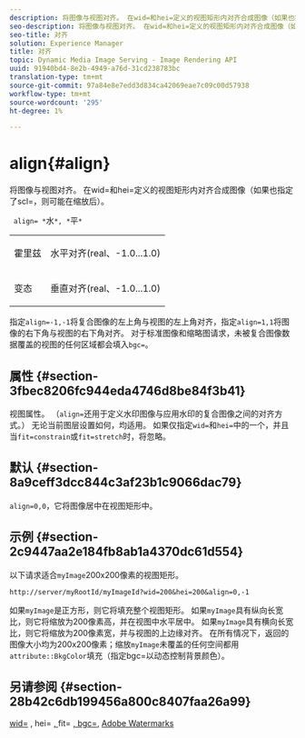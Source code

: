 ```yaml
---
description: 将图像与视图对齐。 在wid=和hei=定义的视图矩形内对齐合成图像（如果也指定了scl=，则可能在缩放后）。
seo-description: 将图像与视图对齐。 在wid=和hei=定义的视图矩形内对齐合成图像（如果也指定了scl=，则可能在缩放后）。
seo-title: 对齐
solution: Experience Manager
title: 对齐
topic: Dynamic Media Image Serving - Image Rendering API
uuid: 91940bd4-8e2b-4949-a76d-31cd238783bc
translation-type: tm+mt
source-git-commit: 97a84e8e7edd3d834ca42069eae7c09c00d57938
workflow-type: tm+mt
source-wordcount: '295'
ht-degree: 1%

---
```



# align{#align}

将图像与视图对齐。 在wid=和hei=定义的视图矩形内对齐合成图像（如果也指定了scl=，则可能在缩放后）。

` align= *`水`*, *`平`*`

<table id="simpletable_4CB26F72A56D4515B767C303F8E8A1CF"> 
 <tr class="strow"> 
  <td class="stentry"> <p> <span class="codeph"> <span class="varname"> 霍里兹  </span> </span> </p> </td> 
  <td class="stentry"> <p>水平对齐(real、-1.0...1.0) </p> </td> 
 </tr> 
 <tr class="strow"> 
  <td class="stentry"> <p> <span class="codeph"> <span class="varname"> 变态  </span> </span> </p> </td> 
  <td class="stentry"> <p>垂直对齐(real、-1.0...1.0) </p> </td> 
 </tr> 
</table>

指定`align=-1,-1`将复合图像的左上角与视图的左上角对齐，指定`align=1,1`将图像的右下角与视图的右下角对齐。 对于标准图像和缩略图请求，未被复合图像数据覆盖的视图的任何区域都会填入`bgc=`。

## 属性 {#section-3fbec8206fc944eda4746d8be84f3b41}

视图属性。 （`align=`还用于定义水印图像与应用水印的复合图像之间的对齐方式。） 无论当前图层设置如何，均适用。 如果仅指定`wid=`和`hei=`中的一个，并且当`fit=constrain`或`fit=stretch`时，将忽略。

## 默认 {#section-8a9ceff3dcc844c3af23b1c9066dac79}

`align=0,0`，它将图像居中在视图矩形中。

## 示例 {#section-2c9447aa2e184fb8ab1a4370dc61d554}

以下请求适合`myImage`200x200像素的视图矩形。

`http://server/myRootId/myImageId?wid=200&hei=200&align=0,-1`

如果`myImage`是正方形，则它将填充整个视图矩形。 如果`myImage`具有纵向长宽比，则它将缩放为200像素高，并在视图中水平居中。 如果`myImage`具有横向长宽比，则它将缩放为200像素宽，并与视图的上边缘对齐。 在所有情况下，返回的图像大小均为200x200像素；缩放`myImage`未覆盖的任何空间都用`attribute::BkgColor`填充（指定bgc=以动态控制背景颜色）。

## 另请参阅 {#section-28b42c6db199456a800c8407faa26a99}

[wid=](../../../../../is-api/http-ref/image-serving-api-ref/c-http-protocol-reference/c-command-reference/r-is-http-wid.md#reference-bfeadcb67bf4485f851eb21345527e47) , hei= [, ](../../../../../is-api/http-ref/image-serving-api-ref/c-http-protocol-reference/c-command-reference/r-is-http-hei.md#reference-6d6f556ccc0e4b98a815e8a5c1944a96)fit= [, bgc=](../../../../../is-api/http-ref/image-serving-api-ref/c-http-protocol-reference/c-command-reference/r-fit.md#reference-f11bff6d93d143d6b135de3a923bc989),  [](../../../../../is-api/http-ref/image-serving-api-ref/c-http-protocol-reference/c-command-reference/r-bgc.md#reference-53376175f617446fbe5c69120f834b88) [Adobe Watermarks](../../../../../is-api/http-ref/image-serving-api-ref/c-http-protocol-reference/c-syntax-and-features/r-watermarks.md#reference-35d2c3a2c98349b792921c6cb8e73832)
